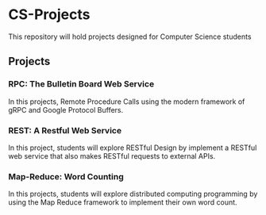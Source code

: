 # CS-Projects
This repository will hold projects designed for Computer Science students

## Projects

### RPC: The Bulletin Board Web Service
In this projects, Remote Procedure Calls using the modern framework of gRPC and Google Protocol Buffers.

### REST: A Restful Web Service
In this project, students will explore RESTful Design by implement a RESTful web service that also makes RESTful requests to external APIs.  

### Map-Reduce: Word Counting
In this projects, students will explore distributed computing programming by using the Map Reduce framework to implement their own word count. 
